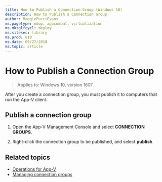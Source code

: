 ```yaml
---
title: How to Publish a Connection Group (Windows 10)
description: How to Publish a Connection Group
author: MaggiePucciEvans
ms.pagetype: mdop, appcompat, virtualization
ms.mktglfcycl: deploy
ms.sitesec: library
ms.prod: w10
ms.date: 09/27/2018
ms.topic: article
---
```

# How to Publish a Connection Group

>Applies to: Windows 10, version 1607

After you create a connection group, you must publish it to computers that run the App-V client.

## Publish a connection group

1. Open the App-V Management Console and select **CONNECTION GROUPS**.

2. Right-click the connection group to be published, and select **publish**.





## Related topics

* [Operations for App-V](appv-operations.md)
* [Managing connection groups](appv-managing-connection-groups.md)
